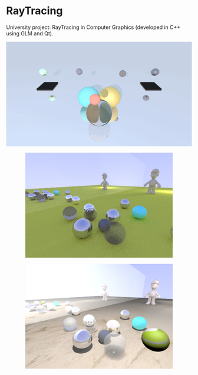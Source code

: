 # RayTracing
University project: RayTracing in Computer Graphics (developed in C++ using GLM and Qt).

<p align="center">
  <img src="/screenshots/escena-codi/escena-codi.gif?raw=true" alt="Escena Codi" />
</p>

<p align="center">
  <img src="/screenshots/tutorial4/finalScene.png?raw=true" alt="Luigi Petanca" />
</p>

<p align="center">
  <img src="/screenshots/tutorial4/finalSceneTextures.png?raw=true" alt="Luigi Petanca (on the beach)" />
</p>
